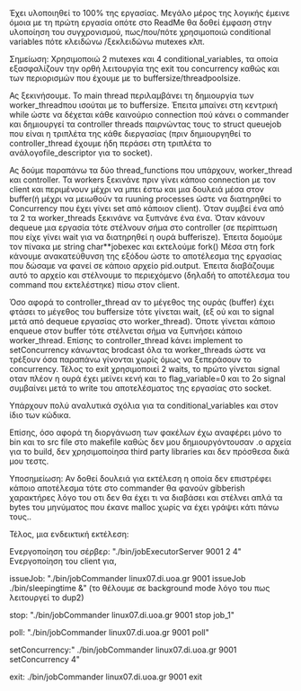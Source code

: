 Έχει υλοποιηθεί το 100% της εργασίας. Μεγάλο μέρος της λογικής έμεινε όμοια με τη πρώτη εργασία οπότε στο ReadMe
θα δοθεί έμφαση στην υλοποίηση του συγχρονισμού, πως/που/πότε χρησιμοποιώ conditional variables πότε κλειδώνω
/ξεκλειδώνω mutexes κλπ.

Σημείωση: Χρησιμοποιώ 2 mutexes και  4 conditional_variables, τα οποία εξασφαλίζουν την ορθή λειτουργία της exit του concurrency 
καθώς και των περιορισμών που έχουμε με το buffersize/threadpoolsize.


Ας ξεκινήσουμε. Το main thread περιλαμβάνει τη δημιουργία των worker_threadπου ισούται με το buffersize.
Έπειτα μπαίνει στη κεντρική while ώστε να δέχεται κάθε καινούριο connection πού κάνει ο commander και δημιουργεί τα 
controller threads παιρνώντας τους το struct queuejob που είναι η τριπλέτα της κάθε διεργασίας (πριν δημιουργηθεί το
 controller_thread έχουμε ήδη περάσει στη τριπλέτα το ανάλογοfile_descriptor για το socket).


Ας δούμε παραπάνω τα δύο thread_functions που υπάρχουν, worker_thread και controller. Τα workers ξεκινάνε πριν 
γίνει κάποιο connection με τον client και περιμένουν μέχρι να μπει έστω και μια δουλειά μέσα στον buffer(ή μέχρι να μειωθούν τα 
ruuning processes ώστε να διατηρηθεί το Concurrency που έχει γίνει set από κάποιον client). Όταν συμβεί ένα από τα 2 τα worker_threads
ξεκινάνε να ξυπνάνε ένα ένα. Όταν κάνουν dequeue μια εργασία τότε στέλνουν σήμα στο controller (σε περίπτωση που είχε γίνει
wait για να διατηρηθεί η ουρά bufferisze). Έπειτα δομούμε τον πίνακα με string char**jobexec και εκτελούμε fork() Μέσα στη
fork κάνουμε ανακατεύθυνση της εξόδου ώστε το αποτέλεσμα της εργασίας που δώσαμε να φανεί σε κάποιο αρχείο pid.output. Έπειτα
διαβάζουμε αυτό το αρχείο και στέλνουμε το περιεχόμενο (δηλαδή το αποτέλεσμα του command που εκτελέστηκε) πίσω στον client.


Όσο αφορά το controller_thread αν το μέγεθος της ουράς (buffer) έχει φτάσει το μέγεθος του buffersize τότε γίνεται wait,
(εξ ού και το signal μετά από dequeue εργασίας στο worker_thread). Όποτε γίνεται κάποιο enqueue στον buffer τότε στέλνεται 
σήμα να ξυπνήσει κάποιο worker_thread. Επίσης το controller_thread kάνει implement το setConcurrency κάνωντας brodcast όλα τα 
worker_threads ώστε να τρέξουν όσα παραπάνω γίνονται χωρίς όμως να ξεπεράσουν το concurrency. Τέλος το exit χρησιμοποιεί 2 waits, το πρώτο γίνεται signal οταν πλέον η ουρά έχει μείνει κενή και το flag_variable=0 και το 2ο signal συμβαίνει μετά το write του αποτελέσματος της εργασίας στο socket.

Υπάρχουν πολύ αναλυτικά σχόλια για τα conditional_variables και στον ίδιο των κώδικα.

Επίσης, όσο αφορά τη διοργάνωση των φακέλων έχω αναφέρει μόνο το bin και το src file στο makefile καθώς δεν μου δημιουργόντουσαν .o αρχεία για το build, δεν χρησιμοποίησα third party libraries και δεν πρόσθεσα δικά μου τεστς. 

Υποσημείωση: Αν δοθεί δουλειά για εκτέλεση η οποία δεν επιστρέφει κάποιο αποτέλεσμα τότε στο commander θα φανούν gibberish χαρακτήρες λόγο του οτι δεν θα έχει τι να διαβάσει και στέλνει απλά τα bytes του μηνύματος που έκανε malloc χωρίς να έχει γράψει κάτι πάνω τους..



Τέλος, μια ενδεικτική εκτέλεση:

Ενεργοποίηση του σέρβερ: "./bin/jobExecutorServer 9001 2 4"
Ενεργοποίηση του client για,

issueJob: "./bin/jobCommander linux07.di.uoa.gr 9001 issueJob ./bin/sleepingtime &" (το θέλουμε σε background mode λόγο του πως λειτουργεί το dup2)

stop:  "./bin/jobCommander linux07.di.uoa.gr 9001 stop job_1"

poll: "./bin/jobCommander linux07.di.uoa.gr 9001 poll"

setConcurrency:" ./bin/jobCommander linux07.di.uoa.gr 9001 setConcurrency 4"

exit: ./bin/jobCommander linux07.di.uoa.gr 9001 exit


